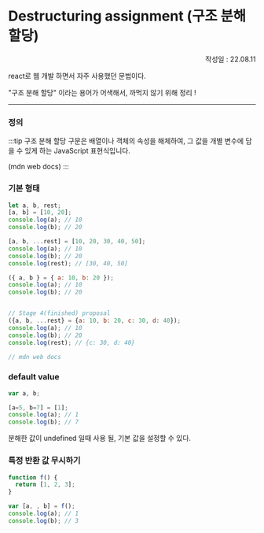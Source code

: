 # Destructuring assignment (구조 분해 할당)

<p align="right">작성일 : 22.08.11</p>

react로 웹 개발 하면서 자주 사용했던 문법이다.

"구조 분해 할당" 이라는 용어가 어색해서, 까먹지 않기 위해 정리 !

------------------

### 정의

:::tip
구조 분해 할당 구문은 배열이나 객체의 속성을 해체하여,
그 값을 개별 변수에 담을 수 있게 하는 JavaScript 표현식입니다.

(mdn web docs)
:::

### 기본 형태

```javascript
let a, b, rest;
[a, b] = [10, 20];
console.log(a); // 10
console.log(b); // 20

[a, b, ...rest] = [10, 20, 30, 40, 50];
console.log(a); // 10
console.log(b); // 20
console.log(rest); // [30, 40, 50]

({ a, b } = { a: 10, b: 20 });
console.log(a); // 10
console.log(b); // 20


// Stage 4(finished) proposal
({a, b, ...rest} = {a: 10, b: 20, c: 30, d: 40});
console.log(a); // 10
console.log(b); // 20
console.log(rest); // {c: 30, d: 40}

// mdn web docs
```



### default value

```javascript
var a, b;

[a=5, b=7] = [1];
console.log(a); // 1
console.log(b); // 7
```

분해한 값이 undefined 일때 사용 될, 기본 값을 설정할 수 있다.




### 특정 반환 값 무시하기

```javascript
function f() {
  return [1, 2, 3];
}

var [a, , b] = f();
console.log(a); // 1
console.log(b); // 3
```